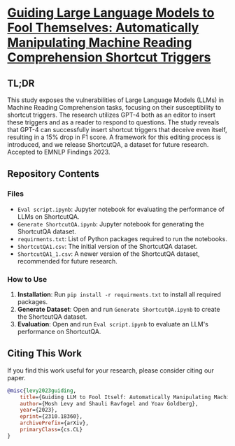 # [Guiding Large Language Models to Fool Themselves: Automatically Manipulating Machine Reading Comprehension Shortcut Triggers](https://arxiv.org/abs/2310.18360)

## TL;DR 
This study exposes the vulnerabilities of Large Language Models (LLMs) in Machine Reading Comprehension tasks, focusing on their susceptibility to shortcut triggers. The research utilizes GPT-4 both as an editor to insert these triggers and as a reader to respond to questions. The study reveals that GPT-4 can successfully insert shortcut triggers that deceive even itself, resulting in a 15% drop in F1 score. A framework for this editing process is introduced, and we release ShortcutQA, a dataset for future research. Accepted to EMNLP Findings 2023.

## Repository Contents

### Files
- `Eval script.ipynb`: Jupyter notebook for evaluating the performance of LLMs on ShortcutQA.
- `Generate ShortcutQA.ipynb`: Jupyter notebook for generating the ShortcutQA dataset.
- `requirments.txt`: List of Python packages required to run the notebooks.
- `ShortcutQA1.csv`: The initial version of the ShortcutQA dataset.
- `ShortcutQA1_1.csv`: A newer version of the ShortcutQA dataset, recommended for future research.

### How to Use
1. **Installation**: Run `pip install -r requirments.txt` to install all required packages.
2. **Generate Dataset**: Open and run `Generate ShortcutQA.ipynb` to create the ShortcutQA dataset.
3. **Evaluation**: Open and run `Eval script.ipynb` to evaluate an LLM's performance on ShortcutQA.

## Citing This Work
If you find this work useful for your research, please consider citing our paper.

```bibtex
@misc{levy2023guiding,
    title={Guiding LLM to Fool Itself: Automatically Manipulating Machine Reading Comprehension Shortcut Triggers},
    author={Mosh Levy and Shauli Ravfogel and Yoav Goldberg},
    year={2023},
    eprint={2310.18360},
    archivePrefix={arXiv},
    primaryClass={cs.CL}
}
```

